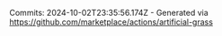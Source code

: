 Commits: 2024-10-02T23:35:56.174Z - Generated via https://github.com/marketplace/actions/artificial-grass
<br>

